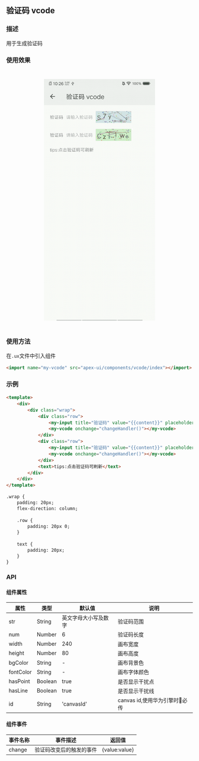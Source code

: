 ## 验证码 vcode

### 描述

用于生成验证码

### 使用效果

<div style="text-align: center;margin: 40px;"><img src="../assets/vcode.gif" alt="vcode" style="width:300px" /></div>


### 使用方法

在`.ux`文件中引入组件

```html
<import name="my-vcode" src="apex-ui/components/vcode/index"></import>
```

### 示例

```html
<template>
    <div>
        <div class="wrap">
            <div class="row">
                <my-input title="验证码" value="{{content}}" placeholder="请输入验证码" onchange="changeHandler()"></my-input>
                <my-vcode onchange="changeHandler()"></my-vcode>
            </div>
            <div class="row">
                <my-input title="验证码" value="{{content}}" placeholder="请输入验证码" onchange="changeHandler()"></my-input>
                <my-vcode onchange="changeHandler()"></my-vcode>
            </div>
            <text>tips:点击验证码可刷新</text>
        </div>
    </div>
</template>
```

```less
.wrap {
    padding: 20px;
    flex-direction: column;

    .row {
        padding: 20px 0;
    }

    text {
        padding: 20px;
    }
}
```

### API

#### 组件属性

| 属性      | 类型    | 默认值               | 说明           |
| --------- | ------- | -------------------- | -------------- |
| str       | String  | 英文字母大小写及数字 | 验证码范围     |
| num       | Number  | 6                    | 验证码长度     |
| width     | Number  | 240                  | 画布宽度       |
| height    | Number  | 80                   | 画布高度       |
| bgColor   | String  | -                    | 画布背景色     |
| fontColor | String  | -                    | 画布字体颜色   |
| hasPoint  | Boolean | true                 | 是否显示干扰点 |
| hasLine   | Boolean | true                 | 是否显示干扰线 |
| id        | String  | 'canvasId'           | canvas id,使用华为引擎时必传                    |

#### 组件事件

| 事件名称 | 事件描述                 | 返回值        |
| -------- | ------------------------ | ------------- |
| change   | 验证码改变后的触发的事件 | {value:value} |
